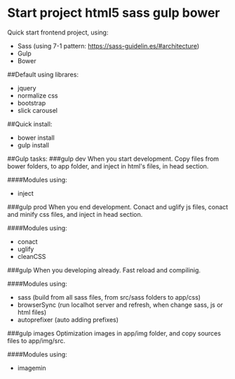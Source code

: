 # Start project html5 sass gulp bower
Quick start frontend project, using:
- Sass (using 7-1 pattern: https://sass-guidelin.es/#architecture)
- Gulp
- Bower

##Default using librares:
- jquery
- normalize css
- bootstrap
- slick carousel

##Quick install:
- bower install
- gulp install

##Gulp tasks:
###gulp dev
When you start development. Copy files from bower folders, to app folder, and inject in html's files, in head section.

####Modules using:
  - inject

###gulp prod
When you end development. Conact and uglify js files, conact and minify css files, and inject in head section.

####Modules using:
  - conact
  - uglify
  - cleanCSS

###gulp
When you developing already. Fast reload and compilinig.

####Modules using:
  - sass (build from all sass files, from src/sass folders to app/css)
  - browserSync (run localhot server and refresh, when change sass, js or html files)
  - autoprefixer (auto adding prefixes)

###gulp images
Optimization images in app/img folder, and copy sources files to app/img/src.

####Modules using:
  - imagemin
